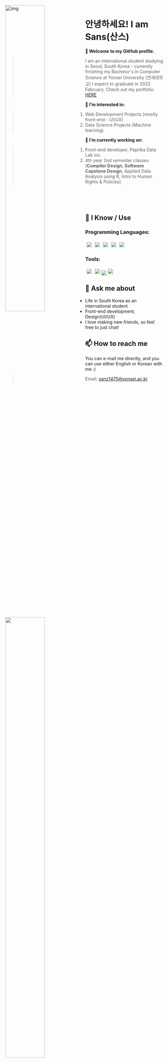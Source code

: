 <img align="left" alt="img" src="http://25.media.tumblr.com/72d5855e55a1971645b927c14debc7ce/tumblr_mtjget4P4m1ru39xmo1_500.gif" width="50%" height="auto" />
<div align="left">
<h1> 안녕하세요! I am Sans(산스) </h1>
</div>

<b>👋 Welcome to my GitHub profile.</b>
> I am an international student studying in Seoul, South Korea - currently finishing my Bachelor's in Computer Science at Yonsei University (연세대학교)
> I expect to graduate in 2022 February. Check out my portfolio: <a href="https://raspberrysans.github.io/"> HERE </a>

<b>👀 I’m interested in:</b>
> 1. Web Development Projects (mostly front-end - UI/UX)
> 2. Data Science Projects (Machine learning)
<img width="50%" height="60%" display="flex-wrap" align="left" src="https://github-readme-stats.vercel.app/api?username=raspberrysans&show_icons=true&hide_border=true" />

<div align="left">
  
<b>🌱 I’m currently working on:</b>
  
> 1. Front-end developer, Paprika Data Lab Inc.
> 2. 4th year 2nd semester classes (<b>Compiler Design, Software Capstone Design</b>, 
  Applied Data Analysis using R, Intro to Human Rights & Policies)

</div>

</br> </br> </br>

## 🧠 I Know / Use

### Programming Languages:

<img src="https://img.shields.io/badge/-C++-black?style=for-the-badge&logo=c%2B%2B&logoColor=blue" style="margin:5px" /><img src="http://img.shields.io/badge/-python-black?style=for-the-badge&logo=python&logoColor=blue" style="margin:5px" /><img src="http://img.shields.io/badge/-c-black?style=for-the-badge&logo=c&logoColor=white" style="margin:5px" /><img src="http://img.shields.io/badge/-java-black?style=for-the-badge&logo=java&logoColor=orange" style="margin:5px" /><img src="http://img.shields.io/badge/-javascript-black?style=for-the-badge&logo=javascript" style="margin:5px" />


### Tools:

<img src="http://img.shields.io/badge/-github-black?style=for-the-badge&logo=github" style="margin:5px" /><img src="http://img.shields.io/badge/-finalcut-black?style=for-the-badge&logo=unity" style="margin:5px" /><img src="http://img.shields.io/badge/-notion-black?style=for-the-badge&logo=notion" style="margin:25x" /><img src="http://img.shields.io/badge/-react-black?style=for-the-badge&logo=react&logoColor=red" style="margin:5px" />

## 💬 Ask me about

-  Life in South Korea as an international student
-  Front-end development, Design(UI/UX)
-  I love making new friends, so feel free to just chat!

## 📫 How to reach me

You can e-mail me directly, and you can use either English or Korean with me :)
> Email: <a href="mailto:sanz1475@yonsei.ac.kr">sanz1475@yonsei.ac.kr</a>

<!---
sanz1475/sanz1475 is a ✨ special ✨ repository because its `README.md` (this file) appears on your GitHub profile.
You can click the Preview link to take a look at your changes.
--->
